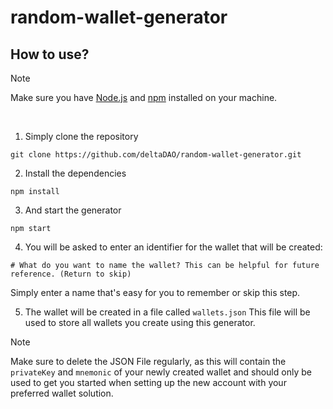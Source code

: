 # random-wallet-generator

## How to use?

> [!Note]
> Make sure you have [Node.js](https://nodejs.org/en) and [npm](https://docs.npmjs.com/downloading-and-installing-node-js-and-npm) installed on your machine.

<br/>

1. Simply clone the repository

```
git clone https://github.com/deltaDAO/random-wallet-generator.git
```

2. Install the dependencies

```
npm install
```

3. And start the generator

```
npm start
```

4. You will be asked to enter an identifier for the wallet that will be created:
```
# What do you want to name the wallet? This can be helpful for future reference. (Return to skip)
```
Simply enter a name that's easy for you to remember or skip this step.

5. The wallet will be created in a file called `wallets.json`
This file will be used to store all wallets you create using this generator.

> [!Note]
> Make sure to delete the JSON File regularly, as this will contain the `privateKey` and `mnemonic` of your newly created wallet and should only be used to get you started when setting up the new account with your preferred wallet solution.
